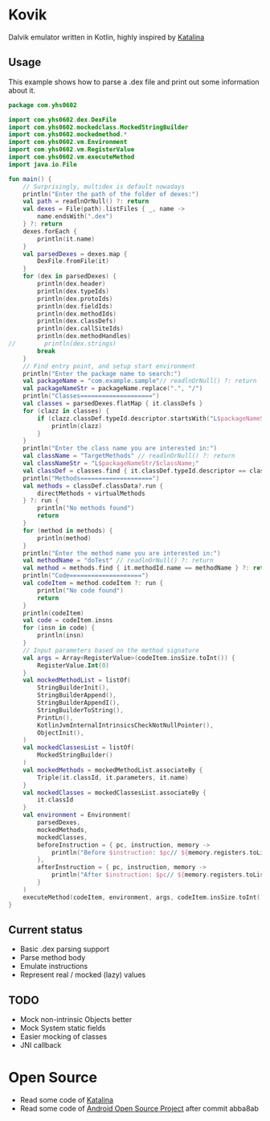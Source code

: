 # Kovik

Dalvik emulator written in Kotlin, highly inspired by [Katalina](https://github.com/huuck/Katalina)

## Usage

This example shows how to parse a .dex file and print out some information about it.

```kotlin
package com.yhs0602

import com.yhs0602.dex.DexFile
import com.yhs0602.mockedclass.MockedStringBuilder
import com.yhs0602.mockedmethod.*
import com.yhs0602.vm.Environment
import com.yhs0602.vm.RegisterValue
import com.yhs0602.vm.executeMethod
import java.io.File

fun main() {
    // Surprisingly, multidex is default nowadays
    println("Enter the path of the folder of dexes:")
    val path = readlnOrNull() ?: return
    val dexes = File(path).listFiles { _, name ->
        name.endsWith(".dex")
    } ?: return
    dexes.forEach {
        println(it.name)
    }
    val parsedDexes = dexes.map {
        DexFile.fromFile(it)
    }
    for (dex in parsedDexes) {
        println(dex.header)
        println(dex.typeIds)
        println(dex.protoIds)
        println(dex.fieldIds)
        println(dex.methodIds)
        println(dex.classDefs)
        println(dex.callSiteIds)
        println(dex.methodHandles)
//        println(dex.strings)
        break
    }
    // Find entry point, and setup start environment
    println("Enter the package name to search:")
    val packageName = "com.example.sample"// readlnOrNull() ?: return
    val packageNameStr = packageName.replace(".", "/")
    println("Classes====================")
    val classes = parsedDexes.flatMap { it.classDefs }
    for (clazz in classes) {
        if (clazz.classDef.typeId.descriptor.startsWith("L$packageNameStr/")) {
            println(clazz)
        }
    }
    println("Enter the class name you are interested in:")
    val className = "TargetMethods" // readlnOrNull() ?: return
    val classNameStr = "L$packageNameStr/$className;"
    val classDef = classes.find { it.classDef.typeId.descriptor == classNameStr } ?: return
    println("Methods====================")
    val methods = classDef.classData?.run {
        directMethods + virtualMethods
    } ?: run {
        println("No methods found")
        return
    }
    for (method in methods) {
        println(method)
    }
    println("Enter the method name you are interested in:")
    val methodName = "doTest" // readlnOrNull() ?: return
    val method = methods.find { it.methodId.name == methodName } ?: return
    println("Code====================")
    val codeItem = method.codeItem ?: run {
        println("No code found")
        return
    }
    println(codeItem)
    val code = codeItem.insns
    for (insn in code) {
        println(insn)
    }
    // Input parameters based on the method signature
    val args = Array<RegisterValue>(codeItem.insSize.toInt()) {
        RegisterValue.Int(0)
    }
    val mockedMethodList = listOf(
        StringBuilderInit(),
        StringBuilderAppend(),
        StringBuilderAppendI(),
        StringBuilderToString(),
        PrintLn(),
        KotlinJvmInternalIntrinsicsCheckNotNullPointer(),
        ObjectInit(),
    )
    val mockedClassesList = listOf(
        MockedStringBuilder()
    )
    val mockedMethods = mockedMethodList.associateBy {
        Triple(it.classId, it.parameters, it.name)
    }
    val mockedClasses = mockedClassesList.associateBy {
        it.classId
    }
    val environment = Environment(
        parsedDexes,
        mockedMethods,
        mockedClasses,
        beforeInstruction = { pc, instruction, memory ->
            println("Before $instruction: $pc// ${memory.registers.toList()} exception=${memory.exception}") // Debug
        },
        afterInstruction = { pc, instruction, memory ->
            println("After $instruction: $pc// ${memory.registers.toList()} exception=${memory.exception}") // Debug
        }
    )
    executeMethod(codeItem, environment, args, codeItem.insSize.toInt())
}
```

## Current status

- Basic .dex parsing support
- Parse method body
- Emulate instructions
- Represent real / mocked (lazy) values

## TODO

- Mock non-intrinsic Objects better
- Mock System static fields
- Easier mocking of classes
- JNI callback

# Open Source
- Read some code of [Katalina](https://github.com/huuck/Katalina)
- Read some code of [Android Open Source Project](https://android.googlesource.com/platform/dalvik.git/+/android-4.2.2_r1) after commit abba8ab 